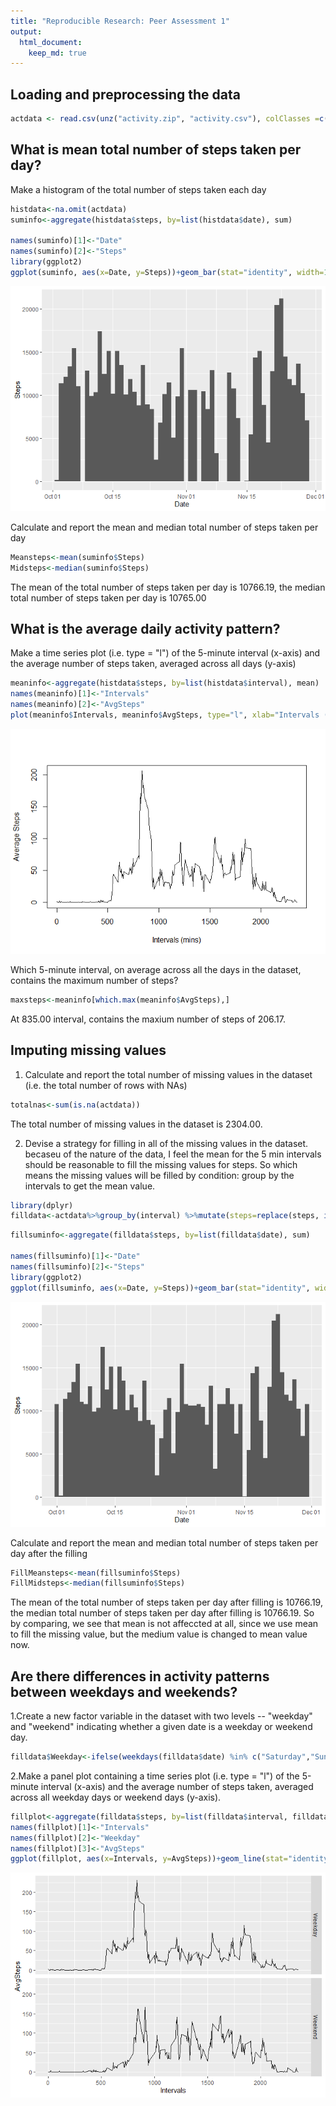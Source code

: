 ```yaml
---
title: "Reproducible Research: Peer Assessment 1"
output: 
  html_document:
    keep_md: true
---
```



## Loading and preprocessing the data

```r
actdata <- read.csv(unz("activity.zip", "activity.csv"), colClasses =c("integer", "Date", "integer"))
```

## What is mean total number of steps taken per day?
Make a histogram of the total number of steps taken each day

```r
histdata<-na.omit(actdata)
suminfo<-aggregate(histdata$steps, by=list(histdata$date), sum)

names(suminfo)[1]<-"Date"
names(suminfo)[2]<-"Steps"
library(ggplot2)
ggplot(suminfo, aes(x=Date, y=Steps))+geom_bar(stat="identity", width=1)
```

![](PA1_template_files/figure-html/unnamed-chunk-2-1.png)<!-- -->

Calculate and report the mean and median total number of steps taken per day

```r
Meansteps<-mean(suminfo$Steps)
Midsteps<-median(suminfo$Steps)
```

The mean of the total number of steps taken per day is 10766.19, the median total number of steps taken per day is 10765.00

## What is the average daily activity pattern?
Make a time series plot (i.e. type = "l") of the 5-minute interval (x-axis) and the average number of steps taken, averaged across all days (y-axis)

```r
meaninfo<-aggregate(histdata$steps, by=list(histdata$interval), mean)
names(meaninfo)[1]<-"Intervals"
names(meaninfo)[2]<-"AvgSteps"
plot(meaninfo$Intervals, meaninfo$AvgSteps, type="l", xlab="Intervals (mins)", ylab="Average Steps")
```

![](PA1_template_files/figure-html/unnamed-chunk-4-1.png)<!-- -->

Which 5-minute interval, on average across all the days in the dataset, contains the maximum number of steps?

```r
maxsteps<-meaninfo[which.max(meaninfo$AvgSteps),]
```
At 835.00 interval, contains the maxium number of steps of 206.17.

## Imputing missing values
1. Calculate and report the total number of missing values in the dataset (i.e. the total number of rows with NAs)


```r
totalnas<-sum(is.na(actdata))
```
The total number of missing values in the dataset is 2304.00.

2. Devise a strategy for filling in all of the missing values in the dataset.
becaseu of the nature of the data, I feel the mean for the 5 min intervals should be reasonable to fill the missing values for steps. So which means the missing values will  be filled by condition: group by the intervals to get the mean value.

```r
library(dplyr)
filldata<-actdata%>%group_by(interval) %>%mutate(steps=replace(steps, is.na(steps), mean(steps, na.rm=TRUE)))
```

```r
fillsuminfo<-aggregate(filldata$steps, by=list(filldata$date), sum)

names(fillsuminfo)[1]<-"Date"
names(fillsuminfo)[2]<-"Steps"
library(ggplot2)
ggplot(fillsuminfo, aes(x=Date, y=Steps))+geom_bar(stat="identity", width=1)
```

![](PA1_template_files/figure-html/unnamed-chunk-8-1.png)<!-- -->

Calculate and report the mean and median total number of steps taken per day after the filling

```r
FillMeansteps<-mean(fillsuminfo$Steps)
FillMidsteps<-median(fillsuminfo$Steps)
```
The mean of the total number of steps taken per day after filling is 10766.19, the median total number of steps taken per day after filling is 10766.19. So by comparing, we see that mean is not affeccted at all, since we use mean to fill the missing value, but the medium value is changed to mean value now.


## Are there differences in activity patterns between weekdays and weekends?
1.Create a new factor variable in the dataset with two levels -- "weekday" and "weekend" indicating whether a given date is a weekday or weekend day.

```r
filldata$Weekday<-ifelse(weekdays(filldata$date) %in% c("Saturday","Sunday"),"Weekend", "Weekday") 
```

2.Make a panel plot containing a time series plot (i.e. type = "l") of the 5-minute interval (x-axis) and the average number of steps taken, averaged across all weekday days or weekend days (y-axis). 


```r
fillplot<-aggregate(filldata$steps, by=list(filldata$interval, filldata$Weekday), mean)
names(fillplot)[1]<-"Intervals"
names(fillplot)[2]<-"Weekday"
names(fillplot)[3]<-"AvgSteps"
ggplot(fillplot, aes(x=Intervals, y=AvgSteps))+geom_line(stat="identity", width=1)+facet_wrap(~Weekday)+facet_grid(Weekday~.)
```

![](PA1_template_files/figure-html/unnamed-chunk-11-1.png)<!-- -->
